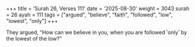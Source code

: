 +++
title = 'Surah 26, Verses 111'
date = '2025-08-30'
weight = 3043
surah = 26
ayah = 111
tags = ["argued", "believe", "faith", "followed", "low", "lowest", "only"]
+++

They argued, “How can we believe in you, when you are followed ˹only˺ by the lowest of the low?”